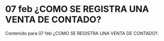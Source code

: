 # 07 feb  ¿COMO SE REGISTRA UNA VENTA DE CONTADO?

Contenido para 07 feb  ¿COMO SE REGISTRA UNA VENTA DE CONTADO?.